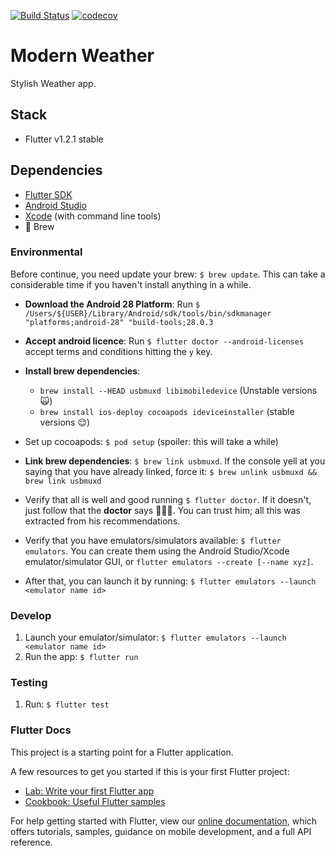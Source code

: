 [![Build Status](https://app.bitrise.io/app/eb18756dca13ce2a/status.svg?token=9oKmzq433Vt7RtIBq7Je3A&branch=master)](https://app.bitrise.io/app/eb18756dca13ce2a) [![codecov](https://codecov.io/gh/jesusbibieca/modern_weather/branch/master/graph/badge.svg)](https://codecov.io/gh/jesusbibieca/modern_weather)

# Modern Weather

Stylish Weather app.

## Stack

* Flutter v1.2.1 stable

## Dependencies

* [Flutter SDK](https://flutter.dev/docs/get-started/install)
* [Android Studio](https://developer.android.com/studio)
* [Xcode](https://developer.apple.com/xcode/) (with command line tools)
* 🍺 Brew

### Environmental

Before continue, you need update your brew: `$ brew update`. This can take a considerable time if you haven't install anything in a while.

* **Download the Android 28 Platform**: Run `$ /Users/${USER}/Library/Android/sdk/tools/bin/sdkmanager "platforms;android-28" "build-tools;28.0.3`

* **Accept android licence**: Run `$ flutter doctor --android-licenses` accept terms and conditions hitting the `y` key.

* **Install brew dependencies**:
  * `brew install --HEAD usbmuxd libimobiledevice` (Unstable versions 🙀)
  * `brew install ios-deploy cocoapods ideviceinstaller` (stable versions 😌)
* Set up cocoapods: `$ pod setup` (spoiler: this will take a while)
* **Link brew dependencies**: `$ brew link usbmuxd`. If the console yell at you saying that you have already linked, force it: `$ brew unlink usbmuxd && brew link usbmuxd`
* Verify that all is well and good running `$ flutter doctor`. If it doesn't, just follow that the **doctor** says 👨🏻‍⚕️. You can trust him; all this was extracted from his recommendations.
* Verify that you have emulators/simulators available: `$ flutter emulators`. You can create them using the Android Studio/Xcode emulator/simulator GUI, or `flutter emulators --create [--name xyz]`.
* After that, you can launch it by running: `$ flutter emulators --launch <emulator name id>`

### Develop

1. Launch your emulator/simulator: `$ flutter emulators --launch <emulator name id>`
1. Run the app: `$ flutter run`

### Testing

1. Run: `$ flutter test`


### Flutter Docs

This project is a starting point for a Flutter application.

A few resources to get you started if this is your first Flutter project:

- [Lab: Write your first Flutter app](https://flutter.io/docs/get-started/codelab)
- [Cookbook: Useful Flutter samples](https://flutter.io/docs/cookbook)

For help getting started with Flutter, view our 
[online documentation](https://flutter.io/docs), which offers tutorials, 
samples, guidance on mobile development, and a full API reference.
